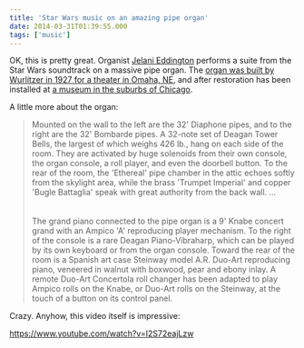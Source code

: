 ```yaml
---
title: 'Star Wars music on an amazing pipe organ'
date: 2014-03-31T01:39:55.000
tags: ['music']
---
```


OK, this is pretty great. Organist [Jelani Eddington](http://www.rjeproductions.com/) performs a suite from the Star Wars soundtrack on a massive pipe organ. The [organ was built by Wurlitzer in 1927 for a theater in Omaha, NE](http://www.sanfilippofoundation.org/pipe-organ.html), and after restoration has been installed at [a museum in the suburbs of Chicago](http://www.sanfilippofoundation.org/index.html).

A little more about the organ:

> Mounted on the wall to the left are the 32' Diaphone pipes, and to the right are the 32' Bombarde pipes. A 32-note set of Deagan Tower Bells, the largest of which weighs 426 lb., hang on each side of the room. They are activated by huge solenoids from their own console, the organ console, a roll player, and even the doorbell button. To the rear of the room, the 'Ethereal' pipe chamber in the attic echoes softly from the skylight area, while the brass 'Trumpet Imperial' and copper 'Bugle Battaglia' speak with great authority from the back wall. ...  
> <br/>  
> The grand piano connected to the pipe organ is a 9' Knabe concert grand with an Ampico 'A' reproducing player mechanism. To the right of the console is a rare Deagan Piano-Vibraharp, which can be played by its own keyboard or from the organ console. Toward the rear of the room is a Spanish art case Steinway model A.R. Duo-Art reproducing piano, veneered in walnut with boxwood, pear and ebony inlay. A remote Duo-Art Concertola roll changer has been adapted to play Ampico rolls on the Knabe, or Duo-Art rolls on the Steinway, at the touch of a button on its control panel.

Crazy. Anyhow, this video itself is impressive:

https://www.youtube.com/watch?v=I2S72eajLzw
